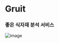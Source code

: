# Gruit
### 좋은 식자재 분석 서비스

![image](https://github.com/user-attachments/assets/534ecea6-5d69-42c2-81e8-ca85671ef3b0)



